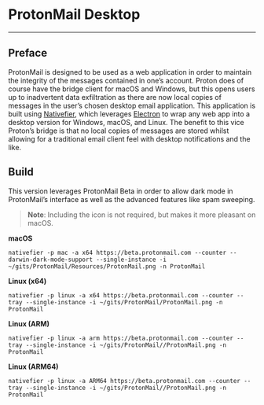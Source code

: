 # ProtonMail Desktop
- - - -

## Preface
ProtonMail is designed to be used as a web application in order to maintain the integrity of the messages contained in one’s account. Proton does of course have the bridge client for macOS and Windows, but this opens users up to inadvertent data exfiltration as there are now local copies of messages in the user’s chosen desktop email application. This application is built using [Nativefier](https://github.com/jiahaog/Nativefier), which leverages [Electron](https://www.electronjs.org/) to wrap any web app into a desktop version for Windows, macOS, and Linux. The benefit to this vice Proton’s bridge is that no local copies of messages are stored whilst allowing for a traditional email client feel with desktop notifications and the like. 

## Build
This version leverages ProtonMail Beta in order to allow dark mode in ProtonMail’s interface as well as the advanced features like spam sweeping.
> **Note**: Including the icon is not required, but makes it more pleasant on macOS.  

**macOS**
```
nativefier -p mac -a x64 https://beta.protonmail.com --counter --darwin-dark-mode-support --single-instance -i ~/gits/ProtonMail/Resources/ProtonMail.png -n ProtonMail
```

**Linux (x64)**
```
nativefier -p linux -a x64 https://beta.protonmail.com --counter --tray --single-instance -i ~/gits/ProtonMail/ProtonMail.png -n ProtonMail
```
**Linux (ARM)**
```
nativefier -p linux -a arm https://beta.protonmail.com --counter --tray --single-instance -i ~/gits/ProtonMail//ProtonMail.png -n ProtonMail
```
**Linux (ARM64)**
```
nativefier -p linux -a ARM64 https://beta.protonmail.com --counter --tray --single-instance -i ~/gits/ProtonMail//ProtonMail.png -n ProtonMail
```
